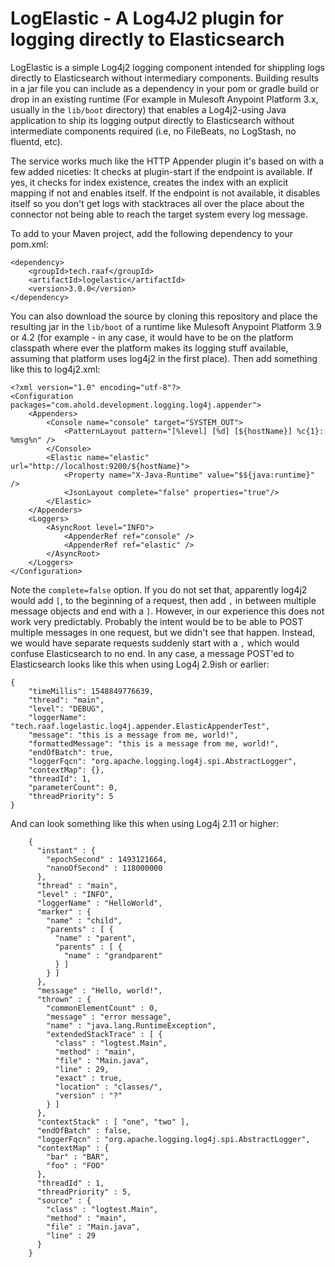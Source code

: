 
# LogElastic - A Log4J2 plugin for logging directly to Elasticsearch

LogElastic is a simple Log4j2 logging component intended for shippling logs directly to Elasticsearch without intermediary components. Building results in a jar file you can include as a dependency in your pom or gradle build or drop in an existing runtime (For example in Mulesoft Anypoint Platform 3.x, usually in the `lib/boot` directory) that enables a Log4j2-using Java application to ship its logging output directly to Elasticsearch without intermediate components required (i.e, no FileBeats, no LogStash, no fluentd, etc).

The service works much like the HTTP Appender plugin it's based on with a few added niceties: It checks at plugin-start if the endpoint is available. If yes, it checks for index existence, creates the index with an explicit mapping if not and enables itself. If the endpoint is not available, it disables itself so you don't get logs with stacktraces all over the place about the connector not being able to reach the target system every log message.

To add to your Maven project, add the following dependency to your pom.xml:

```
<dependency>
    <groupId>tech.raaf</groupId>
    <artifactId>logelastic</artifactId>
    <version>3.0.0</version>
</dependency>
```

You can also download the source by cloning this repository and place the resulting jar in the `lib/boot` of a runtime like Mulesoft Anypoint Platform 3.9 or 4.2 (for example - in any case, it would have to be on the platform classpath where ever the platform makes its logging stuff available, assuming that platform uses log4j2 in the first place). Then add something like this to log4j2.xml:

```
<?xml version="1.0" encoding="utf-8"?>
<Configuration packages="com.ahold.development.logging.log4j.appender">
    <Appenders>
        <Console name="console" target="SYSTEM_OUT">
            <PatternLayout pattern="[%level] [%d] [${hostName}] %c{1}: %msg%n" />
        </Console>
        <Elastic name="elastic" url="http://localhost:9200/${hostName}">
            <Property name="X-Java-Runtime" value="$${java:runtime}" />
            <JsonLayout complete="false" properties="true"/>
        </Elastic>
    </Appenders>
    <Loggers>
        <AsyncRoot level="INFO">
            <AppenderRef ref="console" />
            <AppenderRef ref="elastic" />
        </AsyncRoot>
    </Loggers>
</Configuration>
```

Note the `complete=false` option. If you do not set that, apparently log4j2 would add `[`, to the beginning of a request, then add `,` in between multiple message objects and end with a `]`. However, in our experience this does not work very predictably. Probably the intent would be to be able to POST multiple messages in one request, but we didn't see that happen. Instead, we would have separate requests suddenly start with a `,` which would confuse Elasticsearch to no end. In any case, a message POST'ed to Elasticsearch looks like this when using Log4j 2.9ish or earlier:

```
{
    "timeMillis": 1548849776639,
    "thread": "main",
    "level": "DEBUG",
    "loggerName": "tech.raaf.logelastic.log4j.appender.ElasticAppenderTest",
    "message": "this is a message from me, world!",
    "formattedMessage": "this is a message from me, world!",
    "endOfBatch": true,
    "loggerFqcn": "org.apache.logging.log4j.spi.AbstractLogger",
    "contextMap": {},
    "threadId": 1,
    "parameterCount": 0,
    "threadPriority": 5
}
```

And can look something like this when using Log4j 2.11 or higher:

```
    {
      "instant" : {
        "epochSecond" : 1493121664,
        "nanoOfSecond" : 118000000
      },
      "thread" : "main",
      "level" : "INFO",
      "loggerName" : "HelloWorld",
      "marker" : {
        "name" : "child",
        "parents" : [ {
          "name" : "parent",
          "parents" : [ {
            "name" : "grandparent"
          } ]
        } ]
      },
      "message" : "Hello, world!",
      "thrown" : {
        "commonElementCount" : 0,
        "message" : "error message",
        "name" : "java.lang.RuntimeException",
        "extendedStackTrace" : [ {
          "class" : "logtest.Main",
          "method" : "main",
          "file" : "Main.java",
          "line" : 29,
          "exact" : true,
          "location" : "classes/",
          "version" : "?"
        } ]
      },
      "contextStack" : [ "one", "two" ],
      "endOfBatch" : false,
      "loggerFqcn" : "org.apache.logging.log4j.spi.AbstractLogger",
      "contextMap" : {
        "bar" : "BAR",
        "foo" : "FOO"
      },
      "threadId" : 1,
      "threadPriority" : 5,
      "source" : {
        "class" : "logtest.Main",
        "method" : "main",
        "file" : "Main.java",
        "line" : 29
      }
    }
```
